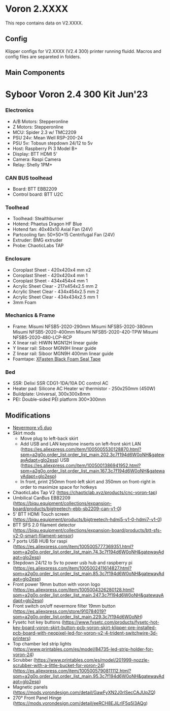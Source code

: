# Voron 2.XXXX
This repo contains data on V2.XXXX. 

## Config
Klipper configs for V2.XXXX (V2.4 300) printer running fluidd.
Macros and config files are separeted in folders.

## Main Components
#  Syboor Voron 2.4 300 Kit Jun'23

### Electronics
- A/B Motors: Stepperonline
- Z Motors: Stepperonline
- MCU: Spider 2.3 w/ TMC2209
- PSU 24v: Mean Well RSP-200-24
- PSU 5v: Tobsun stepdown 24/12 to 5v
- Host: Raspberry Pi 3 Model B+ 
- Display: BTT HDMI 5'
- Camera: Raspi Camera 
- Relay: Shelly 1PM+

### CAN BUS toolhead
- Board: BTT EBB2209
- Control board: BTT U2C


### Toolhead
- Toolhead: Stealthburner
- Hotend: Phaetus Dragon HF Blue
- Hotend fan: 40x40x10 Axial Fan (24V)
- Partcooling fan: 50×50×15 Centrifugal Fan (24V)
- Extruder: BMG extruder
- Probe: ChaoticLabs TAP

### Enclosure
- Coroplast Sheet - 420x420x4 mm	x2
- Coroplast Sheet - 420x420x4 mm	1
- Coroplast Sheet - 434x454x4 mm	1
- Acrylic Sheet Clear - 217x454x2.5 mm	2
- Acrylic Sheet Clear - 434x454x2.5 mm	2
- Acrylic Sheet Clear - 434x434x2.5 mm	1
- 3mm Foam

### Mechanics & Frame
- Frame: 
		Misumi NFSB5-2020-290mm	
		Misumi NFSB5-2020-380mm	
		Misumi NFSB5-2020-400mm	
		Misumi NFSB5-2020-420-TPW
		Misumi NFSB5-2020-480-LCP-RCP
- X linear rail: HIWIN MGN12H linear guide
- Y linear rail: Siboor MGN9H linear guide
- Z linear rail: Siboor MGN9H 400mm linear guide
- Foamtape: [XFasten Black Foam Seal Tape](https://www.amazon.com/dp/B07QYGN3C1)

### Bed
- SSR: Delixi SSR CDG1-1DA/10A DC control AC
- Heater pad: Silicone AC Heater w/ thermistor - 250x250mm (450W)
- Buildplate: Universal, 300x300x8mm
- PEI: Double-sided PEI platform 300×300mm

## Modifications
- [Nevermore v5 duo](https://github.com/nevermore3d/Nevermore_Micro/tree/master/V5_Duo/V2)
- Skirt mods
	* Move plug to left-back skirt
    * Add USB and LAN keystone inserts on left-front skirt
			LAN (https://es.aliexpress.com/item/1005005530128870.html?spm=a2g0o.order_list.order_list_main.202.3c7f194d6W0oNH&gatewayAdapt=glo2esp)
			USB (https://es.aliexpress.com/item/1005001386941952.html?spm=a2g0o.order_list.order_list_main.167.3c7f194d6W0oNH&gatewayAdapt=glo2esp)
	* In front, print 250mm front-left skirt and 350mm on front-right in order to maximize space for hotkeys
- ChaoticLabs Tap V2 (https://chaoticlab.xyz/products/cnc-voron-tap)
- Umbilical CanBus EBB2209 (https://biqu.equipment/collections/expansion-board/products/bigtreetech-ebb-sb2209-can-v1-0)
- 5' BTT HDMI Touch screen (https://biqu.equipment/products/bigtreetech-hdmi5-v1-0-hdmi7-v1-0)
- BTT SFS 2.0 filament detector (https://biqu.equipment/collections/expansion-board/products/btt-sfs-v2-0-smart-filament-sensor)
- 7 ports USB HUB for raspi (https://es.aliexpress.com/item/1005005777369351.html?spm=a2g0o.order_list.order_list_main.74.3c7f194d6W0oNH&gatewayAdapt=glo2esp)
- Stepdown 24/12 to 5v to power usb hub and raspberry pi (https://es.aliexpress.com/item/1005002411614827.html?spm=a2g0o.order_list.order_list_main.85.3c7f194d6W0oNH&gatewayAdapt=glo2esp)
- Front power 19mm button with voron logo (https://es.aliexpress.com/item/1005004326280128.html?spm=a2g0o.order_list.order_list_main.247.3c7f194d6W0oNH&gatewayAdapt=glo2esp)
- Front switch on/off nevermore filter 19mm button (https://es.aliexpress.com/store/910784019?spm=a2g0o.order_list.order_list_main.229.3c7f194d6W0oNH)
- Fysetc hot key buttons (https://www.fysetc.com/products/fysetc-hot-key-board-voron-skirt-button-pcb-voron-skirt-klipper-pre-installed-pcb-board-with-neopixel-led-for-voron-v2-4-trident-switchwire-3d-printers)
- Top chamber led strip lights (https://www.printables.com/es/model/84735-led-strip-holder-for-voron-24)
- Scrubber (https://www.printables.com/es/model/201999-nozzle-scrubber-with-a-little-bucket-for-voron-24)
   (https://es.aliexpress.com/item/1005005790811112.html?spm=a2g0o.order_list.order_list_main.95.3c7f194d6W0oNH&gatewayAdapt=glo2esp)
- Magnetic panels (https://mods.vorondesign.com/detail/GawFyXN2J0rlSecCAJUpZQ)
- 270° Front Panel Hinge (https://mods.vorondesign.com/detail/eeRCH8EJiLrIF5q5l3AQg)
